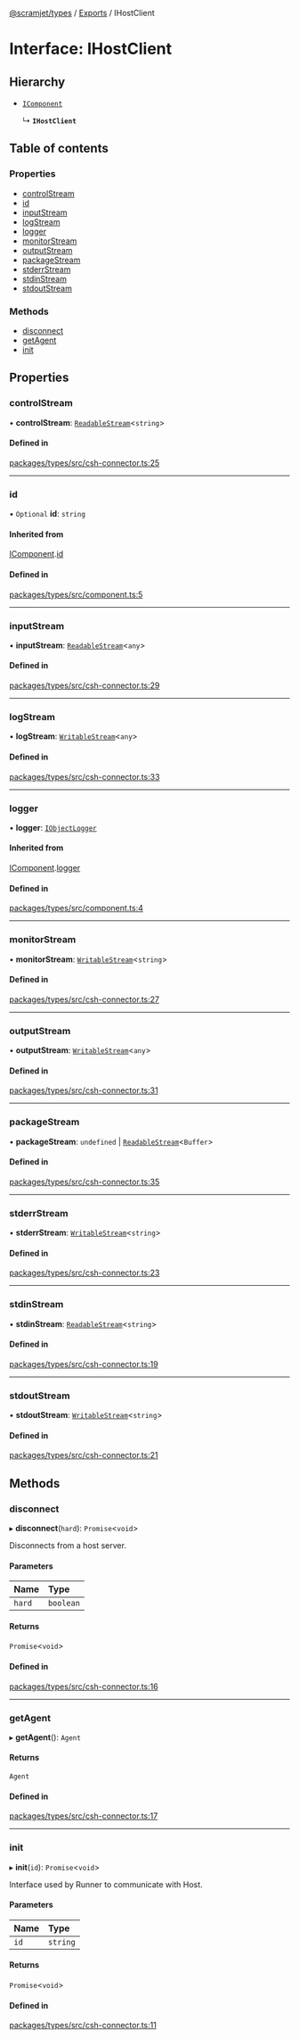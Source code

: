 [@scramjet/types](../README.md) / [Exports](../modules.md) / IHostClient

# Interface: IHostClient

## Hierarchy

- [`IComponent`](IComponent.md)

  ↳ **`IHostClient`**

## Table of contents

### Properties

- [controlStream](IHostClient.md#controlstream)
- [id](IHostClient.md#id)
- [inputStream](IHostClient.md#inputstream)
- [logStream](IHostClient.md#logstream)
- [logger](IHostClient.md#logger)
- [monitorStream](IHostClient.md#monitorstream)
- [outputStream](IHostClient.md#outputstream)
- [packageStream](IHostClient.md#packagestream)
- [stderrStream](IHostClient.md#stderrstream)
- [stdinStream](IHostClient.md#stdinstream)
- [stdoutStream](IHostClient.md#stdoutstream)

### Methods

- [disconnect](IHostClient.md#disconnect)
- [getAgent](IHostClient.md#getagent)
- [init](IHostClient.md#init)

## Properties

### controlStream

• **controlStream**: [`ReadableStream`](ReadableStream.md)<`string`\>

#### Defined in

[packages/types/src/csh-connector.ts:25](https://github.com/scramjetorg/transform-hub/blob/HEAD/packages/types/src/csh-connector.ts#L25)

___

### id

• `Optional` **id**: `string`

#### Inherited from

[IComponent](IComponent.md).[id](IComponent.md#id)

#### Defined in

[packages/types/src/component.ts:5](https://github.com/scramjetorg/transform-hub/blob/HEAD/packages/types/src/component.ts#L5)

___

### inputStream

• **inputStream**: [`ReadableStream`](ReadableStream.md)<`any`\>

#### Defined in

[packages/types/src/csh-connector.ts:29](https://github.com/scramjetorg/transform-hub/blob/HEAD/packages/types/src/csh-connector.ts#L29)

___

### logStream

• **logStream**: [`WritableStream`](WritableStream.md)<`any`\>

#### Defined in

[packages/types/src/csh-connector.ts:33](https://github.com/scramjetorg/transform-hub/blob/HEAD/packages/types/src/csh-connector.ts#L33)

___

### logger

• **logger**: [`IObjectLogger`](IObjectLogger.md)

#### Inherited from

[IComponent](IComponent.md).[logger](IComponent.md#logger)

#### Defined in

[packages/types/src/component.ts:4](https://github.com/scramjetorg/transform-hub/blob/HEAD/packages/types/src/component.ts#L4)

___

### monitorStream

• **monitorStream**: [`WritableStream`](WritableStream.md)<`string`\>

#### Defined in

[packages/types/src/csh-connector.ts:27](https://github.com/scramjetorg/transform-hub/blob/HEAD/packages/types/src/csh-connector.ts#L27)

___

### outputStream

• **outputStream**: [`WritableStream`](WritableStream.md)<`any`\>

#### Defined in

[packages/types/src/csh-connector.ts:31](https://github.com/scramjetorg/transform-hub/blob/HEAD/packages/types/src/csh-connector.ts#L31)

___

### packageStream

• **packageStream**: `undefined` \| [`ReadableStream`](ReadableStream.md)<`Buffer`\>

#### Defined in

[packages/types/src/csh-connector.ts:35](https://github.com/scramjetorg/transform-hub/blob/HEAD/packages/types/src/csh-connector.ts#L35)

___

### stderrStream

• **stderrStream**: [`WritableStream`](WritableStream.md)<`string`\>

#### Defined in

[packages/types/src/csh-connector.ts:23](https://github.com/scramjetorg/transform-hub/blob/HEAD/packages/types/src/csh-connector.ts#L23)

___

### stdinStream

• **stdinStream**: [`ReadableStream`](ReadableStream.md)<`string`\>

#### Defined in

[packages/types/src/csh-connector.ts:19](https://github.com/scramjetorg/transform-hub/blob/HEAD/packages/types/src/csh-connector.ts#L19)

___

### stdoutStream

• **stdoutStream**: [`WritableStream`](WritableStream.md)<`string`\>

#### Defined in

[packages/types/src/csh-connector.ts:21](https://github.com/scramjetorg/transform-hub/blob/HEAD/packages/types/src/csh-connector.ts#L21)

## Methods

### disconnect

▸ **disconnect**(`hard`): `Promise`<`void`\>

Disconnects from a host server.

#### Parameters

| Name | Type |
| :------ | :------ |
| `hard` | `boolean` |

#### Returns

`Promise`<`void`\>

#### Defined in

[packages/types/src/csh-connector.ts:16](https://github.com/scramjetorg/transform-hub/blob/HEAD/packages/types/src/csh-connector.ts#L16)

___

### getAgent

▸ **getAgent**(): `Agent`

#### Returns

`Agent`

#### Defined in

[packages/types/src/csh-connector.ts:17](https://github.com/scramjetorg/transform-hub/blob/HEAD/packages/types/src/csh-connector.ts#L17)

___

### init

▸ **init**(`id`): `Promise`<`void`\>

Interface used by Runner to communicate with Host.

#### Parameters

| Name | Type |
| :------ | :------ |
| `id` | `string` |

#### Returns

`Promise`<`void`\>

#### Defined in

[packages/types/src/csh-connector.ts:11](https://github.com/scramjetorg/transform-hub/blob/HEAD/packages/types/src/csh-connector.ts#L11)

